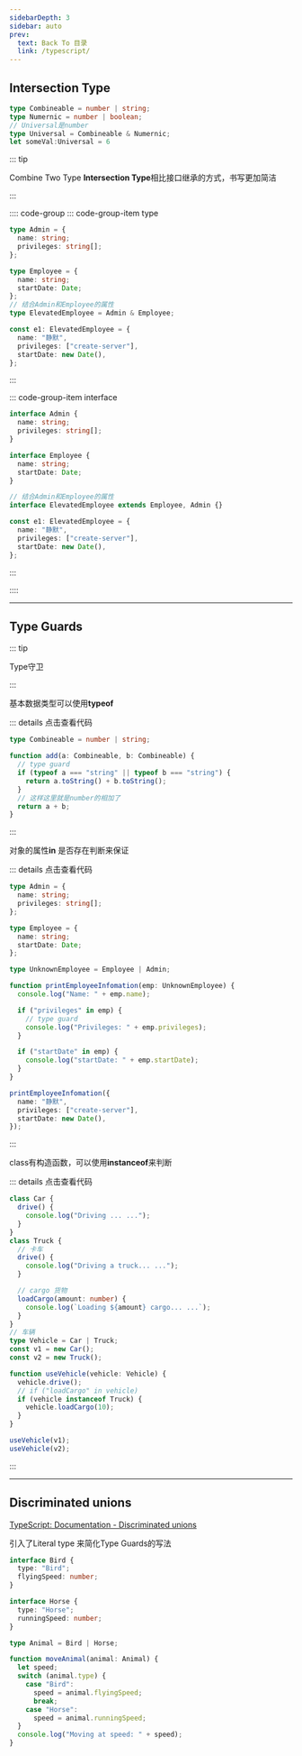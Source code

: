 ```yaml
---
sidebarDepth: 3
sidebar: auto
prev:
  text: Back To 目录
  link: /typescript/
---
```




## Intersection Type

```typescript {4}
type Combineable = number | string;
type Numernic = number | boolean;
// Universal是number
type Universal = Combineable & Numernic;
let someVal:Universal = 6
```

::: tip

Combine Two Type **Intersection Type**相比接口继承的方式，书写更加简洁

:::

:::: code-group
::: code-group-item type

```typescript {11}
type Admin = {
  name: string;
  privileges: string[];
};

type Employee = {
  name: string;
  startDate: Date;
};
// 结合Admin和Employee的属性
type ElevatedEmployee = Admin & Employee;

const e1: ElevatedEmployee = {
  name: "静默",
  privileges: ["create-server"],
  startDate: new Date(),
};

```

:::

::: code-group-item interface

```typescript {12}
interface Admin {
  name: string;
  privileges: string[];
}

interface Employee {
  name: string;
  startDate: Date;
}

// 结合Admin和Employee的属性
interface ElevatedEmployee extends Employee, Admin {}

const e1: ElevatedEmployee = {
  name: "静默",
  privileges: ["create-server"],
  startDate: new Date(),
};

```

:::

::::

---------



## Type Guards

::: tip

Type守卫

:::

基本数据类型可以使用**typeof**

::: details 点击查看代码

```typescript {5}
type Combineable = number | string;

function add(a: Combineable, b: Combineable) {
  // type guard
  if (typeof a === "string" || typeof b === "string") {
    return a.toString() + b.toString();
  }
  // 这样这里就是number的相加了
  return a + b;
}
```

:::



对象的属性**in** 是否存在判断来保证 

::: details 点击查看代码

```typescript {16,21}
type Admin = {
  name: string;
  privileges: string[];
};

type Employee = {
  name: string;
  startDate: Date;
};

type UnknownEmployee = Employee | Admin;

function printEmployeeInfomation(emp: UnknownEmployee) {
  console.log("Name: " + emp.name);

  if ("privileges" in emp) {
    // type guard
    console.log("Privileges: " + emp.privileges);
  }

  if ("startDate" in emp) {
    console.log("startDate: " + emp.startDate);
  }
}

printEmployeeInfomation({
  name: "静默",
  privileges: ["create-server"],
  startDate: new Date(),
});

```

:::

class有构造函数，可以使用**instanceof**来判断

::: details 点击查看代码

```typescript {25}
class Car {
  drive() {
    console.log("Driving ... ...");
  }
}
class Truck {
  // 卡车
  drive() {
    console.log("Driving a truck... ...");
  }

  // cargo 货物
  loadCargo(amount: number) {
    console.log(`Loading ${amount} cargo... ...`);
  }
}
// 车辆
type Vehicle = Car | Truck;
const v1 = new Car();
const v2 = new Truck();

function useVehicle(vehicle: Vehicle) {
  vehicle.drive();
  // if ("loadCargo" in vehicle)
  if (vehicle instanceof Truck) {
    vehicle.loadCargo(10);
  }
}

useVehicle(v1);
useVehicle(v2);
```

:::



----------

## Discriminated unions

[TypeScript: Documentation - Discriminated unions](https://www.typescriptlang.org/docs/handbook/2/narrowing.html#discriminated-unions)

引入了Literal type 来简化Type Guards的写法

```typescript {2,7,16,19}
interface Bird {
  type: "Bird";
  flyingSpeed: number;
}

interface Horse {
  type: "Horse";
  runningSpeed: number;
}

type Animal = Bird | Horse;

function moveAnimal(animal: Animal) {
  let speed;
  switch (animal.type) {
    case "Bird":
      speed = animal.flyingSpeed;
      break;
    case "Horse":
      speed = animal.runningSpeed;
  }
  console.log("Moving at speed: " + speed);
}
```

